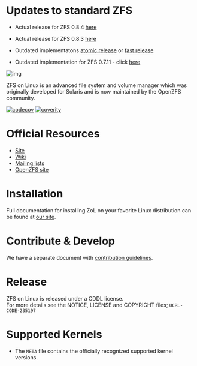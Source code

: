 # Updates to standard ZFS

* Actual release for ZFS 0.8.4 [here](https://github.com/TheTDD/zfs/tree/0.8.4-qat)
* Actual release for ZFS 0.8.3 [here](https://github.com/TheTDD/zfs/tree/0.8.3-qat)

* Outdated implementatons [atomic release](https://github.com/TheTDD/zfs/tree/0.7.12-qat) or [fast release](https://github.com/TheTDD/zfs/tree/0.7.12-fast)
* Outdated implementation for ZFS 0.7.11 - click [here](https://github.com/TheTDD/zfs/tree/0.7.11-qat)

![img](http://zfsonlinux.org/images/zfs-linux.png)

ZFS on Linux is an advanced file system and volume manager which was originally
developed for Solaris and is now maintained by the OpenZFS community.

[![codecov](https://codecov.io/gh/zfsonlinux/zfs/branch/master/graph/badge.svg)](https://codecov.io/gh/zfsonlinux/zfs)
[![coverity](https://scan.coverity.com/projects/1973/badge.svg)](https://scan.coverity.com/projects/zfsonlinux-zfs)

# Official Resources

  * [Site](http://zfsonlinux.org)
  * [Wiki](https://github.com/zfsonlinux/zfs/wiki)
  * [Mailing lists](https://github.com/zfsonlinux/zfs/wiki/Mailing-Lists)
  * [OpenZFS site](http://open-zfs.org/)

# Installation

Full documentation for installing ZoL on your favorite Linux distribution can
be found at [our site](http://zfsonlinux.org/).

# Contribute & Develop

We have a separate document with [contribution guidelines](./.github/CONTRIBUTING.md).

# Release

ZFS on Linux is released under a CDDL license.  
For more details see the NOTICE, LICENSE and COPYRIGHT files; `UCRL-CODE-235197`

# Supported Kernels
  * The `META` file contains the officially recognized supported kernel versions.
